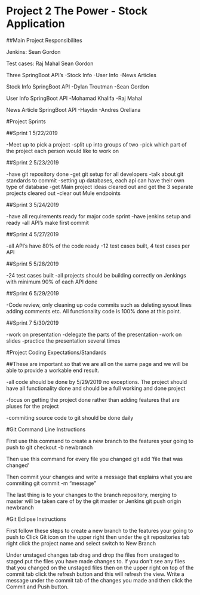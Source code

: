 # Project 2 The Power - Stock Application

##Main Project Responsibilites

Jenkins:
Sean Gordon

Test cases:
Raj Mahal
Sean Gordon

Three SpringBoot API’s
-Stock Info
-User Info
-News Articles

Stock Info SpringBoot API
-Dylan Troutman
-Sean Gordon

User Info SpringBoot API
-Mohamad Khalifa
-Raj Mahal

News Article SpringBoot API
-Haydin 
-Andres Orellana


#Project Sprints

##Sprint 1
5/22/2019

-Meet up to pick a project
-split up into groups of two
-pick which part of the project each person would like to work on


##Sprint 2
5/23/2019

-have git repository done
-get git setup for all developers
-talk about git standards to commit
-setting up databases, each api can have their own type of database
-get Main project ideas cleared out and get the 3 separate projects cleared out
-clear out Mule endpoints

##Sprint 3
5/24/2019

-have all requirements ready for major code sprint
-have jenkins setup and ready
-all API’s make first commit


##Sprint 4
5/27/2019

-all API’s have 80% of the code ready
-12 test cases built, 4 test cases per API 

##Sprint 5
5/28/2019

-24 test cases built
-all projects should be building correctly on Jenkings with minimum 90% of each API done

##Sprint 6
5/29/2019

-Code review, only cleaning up code commits such as deleting sysout lines adding comments etc. All functionality code is 100% done at this point.

##Sprint 7
5/30/2019

-work on presentation
-delegate the parts of the presentation
-work on slides
-practice the presentation several times

#Project Coding Expectations/Standards

##These are important so that we are all on the same page and we will be able to provide a workable end result.

-all code should be done by 5/29/2019 no exceptions. The project should have all functionality done and should be a full working and done project

-focus on getting the project done rather than adding features that are pluses for the project

-commiting source code to git should be done daily

#Git Command Line Instructions

First use this command to create a new branch to the features your going to push to
git checkout -b newbranch

Then use this command for every file you changed
git add ‘file that was changed’

Then commit your changes and write a message that explains what you are commiting
git commit -m “message”

The last thing is to your changes to the branch repository, merging to master will be taken care of by the git master or Jenkins
git push origin newbranch

#Git Eclipse Instructions

First follow these steps to create a new branch to the features your going to push to
Click Git icon on the upper right then under the git repositories tab right click the project name and select switch to New Branch

Under unstaged changes tab drag and drop the files from unstaged to staged put the files you have made changes to. 
If you don't see any files that you changed on the unstaged files then on the upper right on top of the commit tab click the refresh button and this
will refresh the view.
Write a message under the commit tab of the changes you made and then click the Commit and Push button.




